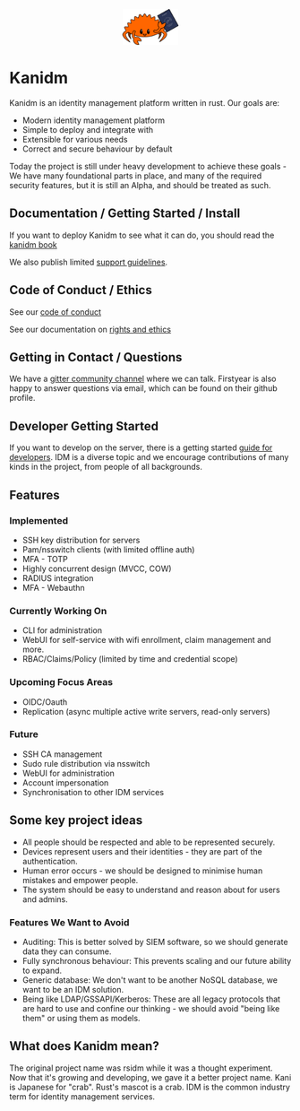 
<p align="center">
  <img src="https://raw.githubusercontent.com/kanidm/kanidm/master/artwork/logo-small.png" width="20%" height="auto" />
</p>

# Kanidm

Kanidm is an identity management platform written in rust. Our goals are:

* Modern identity management platform
* Simple to deploy and integrate with
* Extensible for various needs
* Correct and secure behaviour by default

Today the project is still under heavy development to achieve these goals - We have many foundational
parts in place, and many of the required security features, but it is still an Alpha, and should be
treated as such.

## Documentation / Getting Started / Install

If you want to deploy Kanidm to see what it can do, you should read the [kanidm book]

We also publish limited [support guidelines].

[kanidm book]: https://kanidm.github.io/kanidm/
[support guidelines]: https://github.com/kanidm/kanidm/blob/master/project_docs/RELEASE_AND_SUPPORT.md

## Code of Conduct / Ethics

See our [code of conduct]

See our documentation on [rights and ethics]

[code of conduct]: https://github.com/kanidm/kanidm/blob/master/CODE_OF_CONDUCT.md
[rights and ethics]: https://github.com/kanidm/kanidm/blob/master/ethics/README.md

## Getting in Contact / Questions

We have a [gitter community channel] where we can talk. Firstyear is also happy to
answer questions via email, which can be found on their github profile.

[gitter community channel]: https://gitter.im/kanidm/community

## Developer Getting Started

If you want to develop on the server, there is a getting started [guide for developers]. IDM
is a diverse topic and we encourage contributions of many kinds in the project, from people of
all backgrounds.

[guide for developers]: https://github.com/kanidm/kanidm/blob/master/DEVELOPER_README.md

## Features

### Implemented

* SSH key distribution for servers
* Pam/nsswitch clients (with limited offline auth)
* MFA - TOTP
* Highly concurrent design (MVCC, COW)
* RADIUS integration
* MFA - Webauthn

### Currently Working On

* CLI for administration
* WebUI for self-service with wifi enrollment, claim management and more.
* RBAC/Claims/Policy (limited by time and credential scope)

### Upcoming Focus Areas

* OIDC/Oauth
* Replication (async multiple active write servers, read-only servers)

### Future

* SSH CA management
* Sudo rule distribution via nsswitch
* WebUI for administration
* Account impersonation
* Synchronisation to other IDM services

## Some key project ideas

* All people should be respected and able to be represented securely.
* Devices represent users and their identities - they are part of the authentication.
* Human error occurs - we should be designed to minimise human mistakes and empower people.
* The system should be easy to understand and reason about for users and admins.

### Features We Want to Avoid

* Auditing: This is better solved by SIEM software, so we should generate data they can consume.
* Fully synchronous behaviour: This prevents scaling and our future ability to expand.
* Generic database: We don't want to be another NoSQL database, we want to be an IDM solution.
* Being like LDAP/GSSAPI/Kerberos: These are all legacy protocols that are hard to use and confine our thinking - we should avoid "being like them" or using them as models.

## What does Kanidm mean?

The original project name was rsidm while it was a thought experiment. Now that it's growing
and developing, we gave it a better project name. Kani is Japanese for "crab". Rust's mascot is a crab.
IDM is the common industry term for identity management services.

